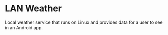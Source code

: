 # LAN Weather

Local weather service that runs on Linux and provides data for a user to see in an Android app.

